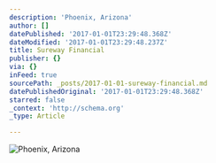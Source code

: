```yaml
---
description: 'Phoenix, Arizona'
author: []
datePublished: '2017-01-01T23:29:48.368Z'
dateModified: '2017-01-01T23:29:48.237Z'
title: Sureway Financial
publisher: {}
via: {}
inFeed: true
sourcePath: _posts/2017-01-01-sureway-financial.md
datePublishedOriginal: '2017-01-01T23:29:48.368Z'
starred: false
_context: 'http://schema.org'
_type: Article

---
```

![Phoenix, Arizona](https://the-grid-user-content.s3-us-west-2.amazonaws.com/156e03eb-0968-48ae-8ea8-205d9032976b.jpg)